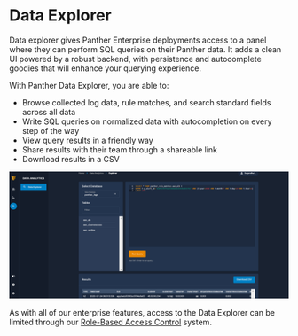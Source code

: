 # Data Explorer
Data explorer gives Panther Enterprise deployments access to a panel where they can perform SQL queries on their Panther
data. It adds a clean UI powered by a robust backend, with persistence and autocomplete goodies that will enhance your querying experience.

With Panther Data Explorer, you are able to:

* Browse collected log data, rule matches, and search standard fields across all data
* Write SQL queries on normalized data with autocompletion on every step of the way
* View query results in a friendly way
* Share results with their team through a shareable link
* Download results in a CSV

![Data Explorer](../../.gitbook/assets/enterprise/data-analytics/data-explorer.png)

As with all of our enterprise features, access to the Data Explorer can be limited through our [Role-Based Access Control](../rbac.md) system.
